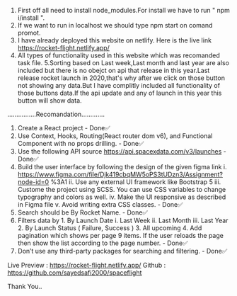 1. First off all need to install node_modules.For install we have to run " npm i/install ".
2. If we want to run in localhost we should type npm start on comand promot.
3. I have already deployed this website on netlify. Here is the live link  https://rocket-flight.netlify.app/
4. All types of functionality used in this website which was recomanded task file.
5.Sorting based on Last week,Last month and last year are also included but there is no obejct on api that release in this year.Last release rocket launch in 2020,that's why after we click on those button not showing any data.But I have complitly included all functionality of those buttons data.If the api update and any of launch in this year this button will show data.

................Recomandation............. 
1. Create a React project - Done✅
2. Use Context, Hooks, Routing(React router dom v6), and Functional Component with no props drilling. - Done✅  
3. Use the following API source https://api.spacexdata.com/v3/launches - Done✅
4. Build the user interface by following the design of the given figma link
        i. https://www.figma.com/file/Djk419cbqMW5oPS3tUDzn3/Assignment?node-id=0
        %3A1
        ii. Use any external UI framework like Bootstrap 5
        iii. Custome the project using SCSS. You can use CSS variables to change
        typography and colors as well.
        iv. Make the UI responsive as described in Figma file
        v. Avoid writing extra CSS classes. - Done✅
5. Search should be By Rocket Name. - Done✅
6. Filters data by
        1. By Launch Date
        i. Last Week
        ii. Last Month
        iii. Last Year
        2. By Launch Status ( Failure, Success )
        3. All upcoming
        4. Add pagination which shows per page 9 items. If the user reloads the page then
        show the list according to the page number. - Done✅
7. Don’t use any third-party packages for searching and filtering. - Done✅

Live Preview : https://rocket-flight.netlify.app/
Github : https://github.com/sayedsafi2000/spaceflight

Thank You..